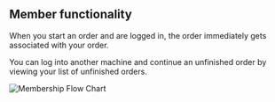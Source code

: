 ## Member functionality
When you start an order and are logged in, the order immediately gets associated with your order.

You can log into another machine and continue an unfinished order by viewing your list of unfinished orders.

![Membership Flow Chart](\images\membership-flow-chart.jpg)